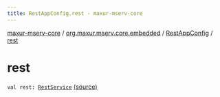 ```yaml
---
title: RestAppConfig.rest - maxur-mserv-core
---
```


[maxur-mserv-core](../../index.html) / [org.maxur.mserv.core.embedded](../index.html) / [RestAppConfig](index.html) / [rest](.)

# rest

`val rest: `[`RestService`](../../org.maxur.mserv.core.embedded.properties/-rest-service/index.html) [(source)](https://github.com/myunusov/maxur-mserv/tree/master/maxur-mserv-core/src/main/kotlin/org/maxur/mserv/core/embedded/RestAppConfig.kt#L10)